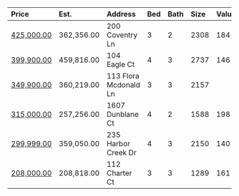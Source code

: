 | Price                                                                                     | Est.       | Address               | Bed | Bath | Size | Value | Days | Lot  | Year | HOA | Open      |
| :---------------------------------------------------------------------------------------- | :--------- | :-------------------- | :-- | :--- | :--- | :---- | :--- | :--- | :--- | :-- | :-------- |
| [425,000.00](https://www.movoto.com/home/200-coventry-ln-cary-nc-27511-413_2337631)       | 362,356.00 | 200 Coventry Ln       | 3   | 2    | 2308 | 184   | 9    | 0.27 | 1986 | 90  |           |
| [399,900.00](https://www.movoto.com/home/104-eagle-ct-cary-nc-27511-413_2338570)          | 459,816.00 | 104 Eagle Ct          | 4   | 3    | 2737 | 146   | 5    | 0.38 | 1978 | 28  | Open 8/29 |
| [349,900.00](https://www.movoto.com/home/113-flora-mcdonald-ln-cary-nc-27511-413_2335997) | 360,219.00 | 113 Flora Mcdonald Ln | 3   | 3    | 2157 |       |      |      |      |     |           |
| [315,000.00](https://www.movoto.com/home/1607-dunblane-ct-cary-nc-27511-413_2337121)      | 257,256.00 | 1607 Dunblane Ct      | 4   | 2    | 1588 | 198   | 12   | 0.29 | 1976 | 0   |           |
| [299,999.00](https://www.movoto.com/home/235-harbor-creek-dr-cary-nc-27511-413_2336595)   | 359,050.00 | 235 Harbor Creek Dr   | 4   | 3    | 2150 | 140   | 14   | 3049 | 2000 | 239 |           |
| [208,000.00](https://www.movoto.com/home/112-charter-ct-cary-nc-27511-413_2333526)        | 208,818.00 | 112 Charter Ct        | 3   | 3    | 1289 | 161   | 29   | 1307 | 1994 | 221 | Open 8/29 |